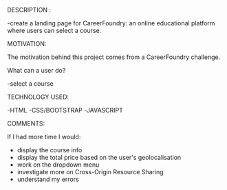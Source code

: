 DESCRIPTION :

-create a landing page for CareerFoundry: an online educational platform where users can select a course.

MOTIVATION:

The motivation behind this project comes from a CareerFoundry challenge.

What can a user do?

-select a course

TECHNOLOGY USED:

-HTML
-CSS/BOOTSTRAP
-JAVASCRIPT

COMMENTS:

If I had more time I would:

- display the course info
- display the total price based on the user's geolocalisation
- work on the dropdown menu
- investigate more on Cross-Origin Resource Sharing
- understand my errors
